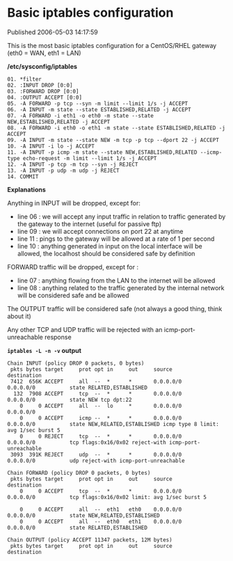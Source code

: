 # Basic iptables configuration

Published 2006-05-03 14:17:59

This is the most basic iptables configuration for a CentOS/RHEL gateway (eth0 = WAN, eth1 = LAN)

**/etc/sysconfig/iptables**

    
    01. *filter
    02. :INPUT DROP [0:0]
    03. :FORWARD DROP [0:0]
    04. :OUTPUT ACCEPT [0:0]
    05. -A FORWARD -p tcp --syn -m limit --limit 1/s -j ACCEPT
    06. -A INPUT -m state --state ESTABLISHED,RELATED -j ACCEPT
    07. -A FORWARD -i eth1 -o eth0 -m state --state NEW,ESTABLISHED,RELATED -j ACCEPT
    08. -A FORWARD -i eth0 -o eth1 -m state --state ESTABLISHED,RELATED -j ACCEPT
    09. -A INPUT -m state --state NEW -m tcp -p tcp --dport 22 -j ACCEPT
    10. -A INPUT -i lo -j ACCEPT
    11. -A INPUT -p icmp -m state --state NEW,ESTABLISHED,RELATED --icmp-type echo-request -m limit --limit 1/s -j ACCEPT
    12. -A INPUT -p tcp -m tcp --syn -j REJECT
    13. -A INPUT -p udp -m udp -j REJECT
    14. COMMIT

**Explanations**

Anything in INPUT will be dropped, except for:  

- line 06 : we will accept any input traffic in relation to traffic generated by the gateway to the internet (useful for passive ftp)  
- line 09 : we will accept connections on port 22 at anytime  
- line 11 : pings to the gateway will be allowed at a rate of 1 per second  
- line 10 : anything generated in input on the local interface will be allowed, the localhost should be considered safe by definition

FORWARD traffic will be dropped, except for :  

- line 07 : anything flowing from the LAN to the internet will be allowed  
- line 08 : anything related to the traffic generated by the internal network will be considered safe and be allowed

The OUTPUT traffic will be considered safe (not always a good thing, think about it)

Any other TCP and UDP traffic will be rejected with an icmp-port-unreachable response

**`iptables -L -n -v` output**
    
    Chain INPUT (policy DROP 0 packets, 0 bytes)
     pkts bytes target     prot opt in     out     source               destination         
     7412  656K ACCEPT     all  --  *      *       0.0.0.0/0            0.0.0.0/0           state RELATED,ESTABLISHED 
      132  7908 ACCEPT     tcp  --  *      *       0.0.0.0/0            0.0.0.0/0           state NEW tcp dpt:22 
        0     0 ACCEPT     all  --  lo     *       0.0.0.0/0            0.0.0.0/0           
        0     0 ACCEPT     icmp --  *      *       0.0.0.0/0            0.0.0.0/0           state NEW,RELATED,ESTABLISHED icmp type 8 limit: avg 1/sec burst 5 
        0     0 REJECT     tcp  --  *      *       0.0.0.0/0            0.0.0.0/0           tcp flags:0x16/0x02 reject-with icmp-port-unreachable 
     3093  391K REJECT     udp  --  *      *       0.0.0.0/0            0.0.0.0/0           udp reject-with icmp-port-unreachable 
    
    Chain FORWARD (policy DROP 0 packets, 0 bytes)
     pkts bytes target     prot opt in     out     source               destination         
        0     0 ACCEPT     tcp  --  *      *       0.0.0.0/0            0.0.0.0/0           tcp flags:0x16/0x02 limit: avg 1/sec burst 5 
    
        0     0 ACCEPT     all  --  eth1   eth0    0.0.0.0/0            0.0.0.0/0           state NEW,RELATED,ESTABLISHED 
        0     0 ACCEPT     all  --  eth0   eth1    0.0.0.0/0            0.0.0.0/0           state RELATED,ESTABLISHED 
    
    Chain OUTPUT (policy ACCEPT 11347 packets, 12M bytes)
     pkts bytes target     prot opt in     out     source               destination
